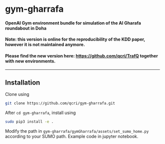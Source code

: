# gym-gharrafa
#### **OpenAI Gym environment bundle for simulation of the Al Gharafa roundabout in Doha**
#### Note: this version is online for the reproducibility of the KDD paper, however it is not maintained anymore.
#### Please find the new version here: https://github.com/qcri/TrafQ together with new environments.

---

## Installation


Clone using
```bash
git clone https://github.com/qcri/gym-gharrafa.git
```

After `cd gym-gharrafa`, install using
```bash
sudo pip3 install -e .
```
Modify the path in `gym-gharrafa/gymGharrafa/assets/set_sumo_home.py` according to your SUMO path. 
Example code in jupyter notebook.
